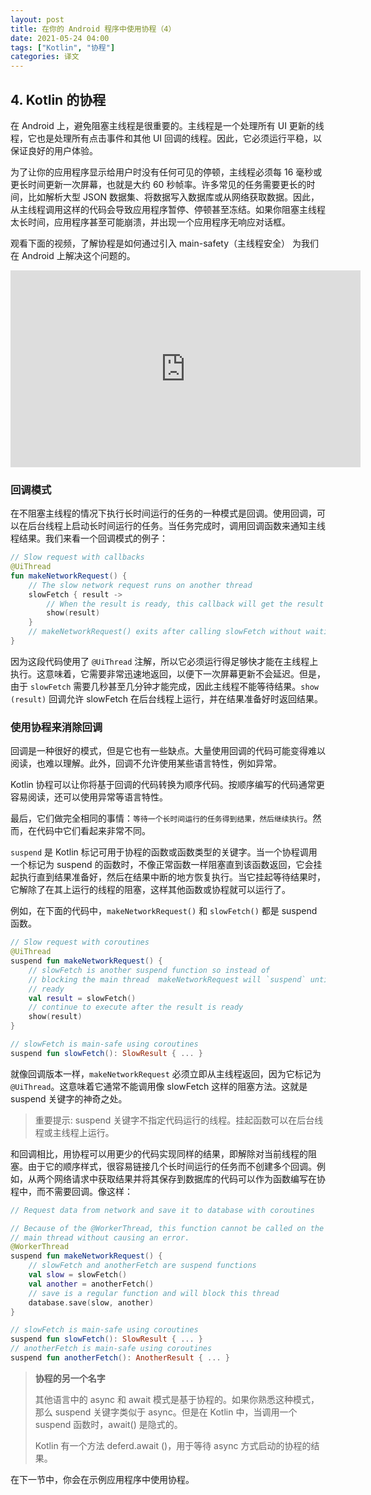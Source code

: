 ```yaml
---
layout: post
title: 在你的 Android 程序中使用协程（4）
date: 2021-05-24 04:00
tags: ["Kotlin", "协程"]
categories: 译文
---
```


## 4. Kotlin 的协程

在 Android 上，避免阻塞主线程是很重要的。主线程是一个处理所有 UI 更新的线程，它也是处理所有点击事件和其他 UI 回调的线程。因此，它必须运行平稳，以保证良好的用户体验。

为了让你的应用程序显示给用户时没有任何可见的停顿，主线程必须每 16 毫秒或更长时间更新一次屏幕，也就是大约 60 秒帧率。许多常见的任务需要更长的时间，比如解析大型 JSON 数据集、将数据写入数据库或从网络获取数据。因此，从主线程调用这样的代码会导致应用程序暂停、停顿甚至冻结。如果你阻塞主线程太长时间，应用程序甚至可能崩溃，并出现一个应用程序无响应对话框。

观看下面的视频，了解协程是如何通过引入 main-safety（主线程安全） 为我们在 Android 上解决这个问题的。

<iframe width="560" height="315" src="https://www.youtube.com/embed/ne6CD1ZhAI0" title="YouTube video player" frameborder="0" allow="accelerometer; autoplay; clipboard-write; encrypted-media; gyroscope; picture-in-picture" allowfullscreen></iframe>

### 回调模式

在不阻塞主线程的情况下执行长时间运行的任务的一种模式是回调。使用回调，可以在后台线程上启动长时间运行的任务。当任务完成时，调用回调函数来通知主线程结果。我们来看一个回调模式的例子：

```kotlin
// Slow request with callbacks
@UiThread
fun makeNetworkRequest() {
    // The slow network request runs on another thread
    slowFetch { result ->
        // When the result is ready, this callback will get the result
        show(result)
    }
    // makeNetworkRequest() exits after calling slowFetch without waiting for the result
}
```

因为这段代码使用了 `@UiThread` 注解，所以它必须运行得足够快才能在主线程上执行。这意味着，它需要非常迅速地返回，以便下一次屏幕更新不会延迟。但是，由于 `slowFetch` 需要几秒甚至几分钟才能完成，因此主线程不能等待结果。`show (result)` 回调允许 slowFetch 在后台线程上运行，并在结果准备好时返回结果。

### 使用协程来消除回调

回调是一种很好的模式，但是它也有一些缺点。大量使用回调的代码可能变得难以阅读，也难以理解。此外，回调不允许使用某些语言特性，例如异常。

Kotlin 协程可以让你将基于回调的代码转换为顺序代码。按顺序编写的代码通常更容易阅读，还可以使用异常等语言特性。

最后，它们做完全相同的事情：`等待一个长时间运行的任务得到结果，然后继续执行`。然而，在代码中它们看起来非常不同。

`suspend` 是 Kotlin 标记可用于协程的函数或函数类型的关键字。当一个协程调用一个标记为 suspend 的函数时，不像正常函数一样阻塞直到该函数返回，它会挂起执行直到结果准备好，然后在结果中断的地方恢复执行。当它挂起等待结果时，它解除了在其上运行的线程的阻塞，这样其他函数或协程就可以运行了。

例如，在下面的代码中，`makeNetworkRequest()` 和 `slowFetch()` 都是 suspend 函数。

```kotlin
// Slow request with coroutines
@UiThread
suspend fun makeNetworkRequest() {
    // slowFetch is another suspend function so instead of 
    // blocking the main thread  makeNetworkRequest will `suspend` until the result is 
    // ready
    val result = slowFetch()
    // continue to execute after the result is ready
    show(result)
}

// slowFetch is main-safe using coroutines
suspend fun slowFetch(): SlowResult { ... }
```

就像回调版本一样，`makeNetworkRequest` 必须立即从主线程返回，因为它标记为 `@UiThread`。这意味着它通常不能调用像 slowFetch 这样的阻塞方法。这就是 suspend 关键字的神奇之处。

> 重要提示: suspend 关键字不指定代码运行的线程。挂起函数可以在后台线程或主线程上运行。

和回调相比，用协程可以用更少的代码实现同样的结果，即解除对当前线程的阻塞。由于它的顺序样式，很容易链接几个长时间运行的任务而不创建多个回调。例如，从两个网络请求中获取结果并将其保存到数据库的代码可以作为函数编写在协程中，而不需要回调。像这样：

```kotlin
// Request data from network and save it to database with coroutines

// Because of the @WorkerThread, this function cannot be called on the
// main thread without causing an error.
@WorkerThread
suspend fun makeNetworkRequest() {
    // slowFetch and anotherFetch are suspend functions
    val slow = slowFetch()
    val another = anotherFetch()
    // save is a regular function and will block this thread
    database.save(slow, another)
}

// slowFetch is main-safe using coroutines
suspend fun slowFetch(): SlowResult { ... }
// anotherFetch is main-safe using coroutines
suspend fun anotherFetch(): AnotherResult { ... }
```

> **协程的另一个名字**
>
> 其他语言中的 async 和 await 模式是基于协程的。如果你熟悉这种模式，那么 suspend 关键字类似于 async。但是在 Kotlin 中，当调用一个 suspend 函数时，await() 是隐式的。
>
> Kotlin 有一个方法 deferd.await ()，用于等待 async 方式启动的协程的结果。

在下一节中，你会在示例应用程序中使用协程。

